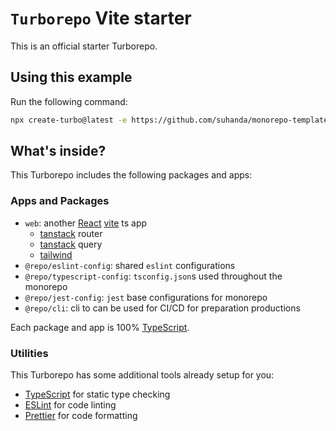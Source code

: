 # `Turborepo` Vite starter

This is an official starter Turborepo.

## Using this example

Run the following command:

```sh
npx create-turbo@latest -e https://github.com/suhanda/monorepo-template
```

## What's inside?

This Turborepo includes the following packages and apps:

### Apps and Packages

- `web`: another [React](https://react.dev/) [vite](https://vitejs.dev) ts app
  - [tanstack](https://tanstack.com/) router
  - [tanstack](https://tanstack.com/) query
  - [tailwind](https://tailwindcss.com/)
- `@repo/eslint-config`: shared `eslint` configurations
- `@repo/typescript-config`: `tsconfig.json`s used throughout the monorepo
- `@repo/jest-config`: `jest` base configurations for monorepo
- `@repo/cli`: cli to can be used for CI/CD for preparation productions

Each package and app is 100% [TypeScript](https://www.typescriptlang.org/).

### Utilities

This Turborepo has some additional tools already setup for you:

- [TypeScript](https://www.typescriptlang.org/) for static type checking
- [ESLint](https://eslint.org/) for code linting
- [Prettier](https://prettier.io) for code formatting
